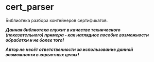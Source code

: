 cert_parser
=============

Библиотека разбора контейнеров сертификатов.

***Данная библиотека служит в качестве технического (показательного) примера - как наглядное пособие возможности обработки и не более того!***

***Автор не несёт ответственности за использование данной возможности в корыстных целях!***
